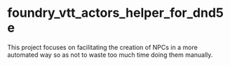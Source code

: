 # foundry_vtt_actors_helper_for_dnd5e
This project focuses on facilitating the creation of NPCs in a more automated way so as not to waste too much time doing them manually.
